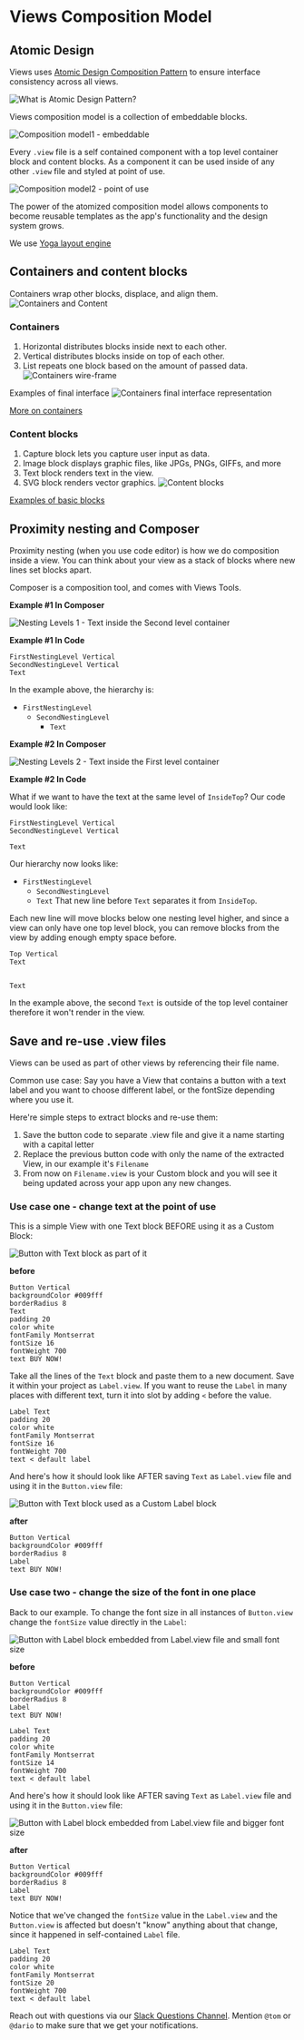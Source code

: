 # Views Composition Model

## Atomic Design

Views uses [Atomic Design Composition Pattern](http://patternlab.io/) to ensure
interface consistency across all views.

![What is Atomic Design Pattern?](atomic-design.jpg)

Views composition model is a collection of embeddable blocks.

![Composition model1 - embeddable](BlocksComposition1.jpg)

Every `.view` file is a self contained component with a top level container block and content blocks.
As a component it can be used inside of any other `.view` file and styled at point of use.

![Composition model2 - point of use](BlocksComposition2.jpg)

The power of the atomized composition model allows components to become reusable templates as the
app's functionality and the design system grows.

We use [Yoga layout engine](https://github.com/facebook/yoga)

## Containers and content blocks

Containers wrap other blocks, displace, and align them.
![Containers and Content](containerscontent.jpg)

### Containers

1.  Horizontal distributes blocks inside next to each other.
2.  Vertical distributes blocks inside on top of each other.
3.  List repeats one block based on the amount of passed data.
    ![Containers wire-frame](containers.jpg)

Examples of final interface
![Containers final interface representation](containersFinal.jpg)

[More on containers](../Blocks/README.md)

### Content blocks

1.  Capture block lets you capture user input as data.
2.  Image block displays graphic files, like JPGs, PNGs, GIFFs, and more
3.  Text block renders text in the view.
4.  SVG block renders vector graphics.
    ![Content blocks](contentblocks.jpg)

[Examples of basic blocks](../Blocks/README.md)

## Proximity nesting and Composer

Proximity nesting (when you use code editor) is how we do composition inside a view.
You can think about your view as a stack of blocks where new lines set blocks apart.

Composer is a composition tool, and comes with Views Tools.

**Example #1 In Composer**

![Nesting Levels 1 - Text inside the Second level container](nesting1.png)

**Example #1 In Code**

```views
FirstNestingLevel Vertical
SecondNestingLevel Vertical
Text
```

In the example above, the hierarchy is:

* `FirstNestingLevel`
  * `SecondNestingLevel`
    * `Text`

**Example #2 In Composer**

![Nesting Levels 2 - Text inside the First level container](nesting2.png)

**Example #2 In Code**

What if we want to have the text at the same level of `InsideTop`? Our code
would look like:

```views
FirstNestingLevel Vertical
SecondNestingLevel Vertical

Text
```

Our hierarchy now looks like:

* `FirstNestingLevel`
  * `SecondNestingLevel`
  * `Text`
    That new line before `Text` separates it from `InsideTop`.

Each new line will move blocks below one nesting level higher, and since a view
can only have one top level block, you can remove blocks from the view by adding
enough empty space before.

```
Top Vertical
Text


Text
```

In the example above, the second `Text` is outside of the top level container
therefore it won't render in the view.

## Save and re-use .view files

Views can be used as part of other views by referencing their file name.

Common use case: Say you have a View that contains a button with a text label and
you want to choose different label, or the fontSize depending where you use it.

Here're simple steps to extract blocks and re-use them:

1.  Save the button code to separate .view file and give it a name
    starting with a capital letter
2.  Replace the previous button code with only the name of the extracted View,
    in our example it's `Filename`
3.  From now on `Filename.view` is your Custom block and you will
    see it being updated across your app upon any new changes.

### Use case one - change text at the point of use

This is a simple View with one Text block BEFORE using it as a Custom Block:

![Button with Text block as part of it](reuse1.png)

**before**

```views
Button Vertical
backgroundColor #009fff
borderRadius 8
Text
padding 20
color white
fontFamily Montserrat
fontSize 16
fontWeight 700
text BUY NOW!
```

Take all the lines of the `Text` block and paste them to a new document. Save it
within your project as `Label.view`. If you want to reuse the `Label` in many places with
different text, turn it into slot by adding `<` before the value.

```views
Label Text
padding 20
color white
fontFamily Montserrat
fontSize 16
fontWeight 700
text < default label
```

And here's how it should look like AFTER saving `Text` as `Label.view` file
and using it in the `Button.view` file:

![Button with Text block used as a Custom Label block](reuse2.png)

**after**

```views
Button Vertical
backgroundColor #009fff
borderRadius 8
Label
text BUY NOW!
```

### Use case two - change the size of the font in one place

Back to our example. To change the font size in all instances of `Button.view`
change the `fontSize` value directly in the `Label`:

![Button with Label block embedded from Label.view file and small font size](reuse3.png)

**before**

```views
Button Vertical
backgroundColor #009fff
borderRadius 8
Label
text BUY NOW!
```

```views
Label Text
padding 20
color white
fontFamily Montserrat
fontSize 14
fontWeight 700
text < default label
```

And here's how it should look like AFTER saving `Text` as `Label.view` file
and using it in the `Button.view` file:

![Button with Label block embedded from Label.view file and bigger font size](reuse4.png)

**after**

```views
Button Vertical
backgroundColor #009fff
borderRadius 8
Label
text BUY NOW!
```

Notice that we've changed the `fontSize` value in the `Label.view` and the `Button.view`
is affected but doesn't "know" anything about that change, since it happened in self-contained
`Label` file.

```views
Label Text
padding 20
color white
fontFamily Montserrat
fontSize 20
fontWeight 700
text < default label
```

Reach out with questions via our [Slack Questions Channel](https://slack.views.tools/).
Mention `@tom` or `@dario` to make sure that we get your notifications.
